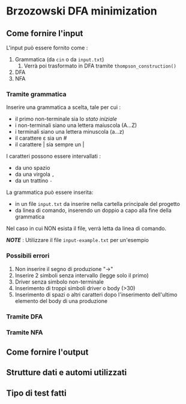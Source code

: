 # Brzozowski DFA minimization

## Come fornire l'input

L'input può essere fornito come :
1. Grammatica (da `cin` o da `input.txt`)
   1. Verrà poi trasformato in DFA tramite `thompson_construction()`
2. DFA
3. NFA

### Tramite grammatica

Inserire una grammatica a scelta, tale per cui :
* il primo non-terminale sia lo *stato iniziale*
* i non-terminali siano una lettera maiuscola (A...Z)
* i terminali siano una lettera minuscola (a...z)
* il carattere ɛ sia un #
* il carattere | sia sempre un |

I caratteri possono essere intervallati :
* da uno spazio ` `
* da una virgola `,`
* da un trattino `-`

La grammatica può essere inserita:
* in un file `input.txt` da inserire nella cartella principale del progetto
* da linea di comando, inserendo un doppio a capo alla fine della grammatica

Nel caso in cui NON esista il file, verrà letta da linea di comando.

_**NOTE**_ : Utilizzare il file `input-example.txt` per un'esempio

### Possibili errori

1. Non inserire il segno di produzione "->"
2. Inserire 2 simboli senza intervallo (legge solo il primo)
3. Driver senza simbolo non-terminale
4. Inserimento di troppi simboli driver o body (>30)
5. Inserimento di spazi o altri caratteri dopo l'inserimento dell'ultimo elemento del body di una produzione

### Tramite DFA

### Tramite NFA

## Come fornire l'output



## Strutture dati e automi utilizzati


## Tipo di test fatti


